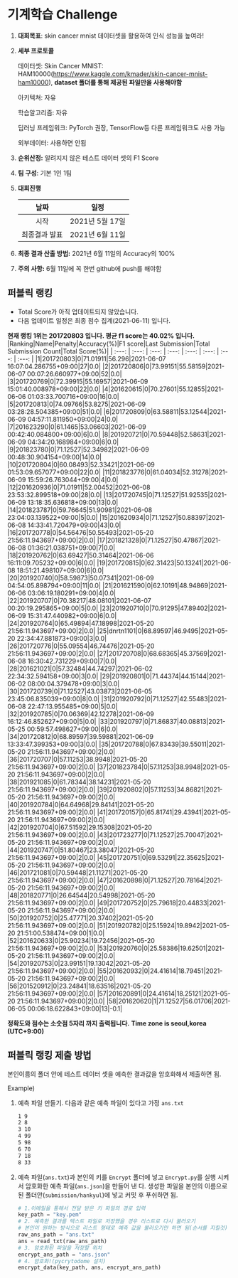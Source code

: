 # **기계학습 Challenge**
1. **대회목표**: skin cancer mnist 데이터셋을 활용하여 인식 성능을 높여라!

2. **세부 프로토콜**

   데이터셋: Skin Cancer MNIST: HAM10000(https://www.kaggle.com/kmader/skin-cancer-mnist-ham10000), 
           **dataset 폴더를 통해 제공된 파일만을 사용해야함**

   아키텍쳐: 자유

   학습알고리즘: 자유

   딥러닝 프레임워크: PyTorch 권장, TensorFlow등 다른 프레임워크도 사용 가능

   외부데이터: 사용하면 안됨

3. **순위산정:** 알려지지 않은 테스트 데이터 셋의 F1 Score

4. **팀 구성**: 기본 1인 1팀

5. **대회진행**

   |     날짜      |      일정       |
   | :-----------: | :-------------: |
   |     시작      | 2021년 5월 17일 |
   | 최종결과 발표 | 2021년 6월 11일  |

6. **최종 결과 산출 방법:** 2021년 6월 11일의 Accuracy의 100%

7. **주의 사항:** 6월 11일에 꼭 한번 github에 push를 해야함


## 퍼블릭 랭킹

  
- Total Score가 아직 업데이트되지 않았습니다. 
 - 다음 업데이트 일정은 최종 점수 집계(2021-06-11) 입니다.
  
**현재 랭킹 1위는 201720803 입니다. 평균 f1 score는 40.02% 입니다.**
|Ranking|Name|Penalty|Accuracy(%)|F1 score|Last Submission|Total Submission Count|Total Score(%)|
| :---: | :---: | :---: | :---: | :---: | :---: | :---: | :---: |
|1|201720803|0|71.01911|56.296|2021-06-07 16:07:04.286755+09:00|27|0.0|
|2|201720806|0|73.99151|55.58159|2021-06-07 00:07:26.660977+09:00|52|0.0|
|3|201720769|0|72.39915|55.16957|2021-06-09 15:01:40.008978+09:00|22|0.0|
|4|201620615|0|70.27601|55.12855|2021-06-06 01:03:33.700716+09:00|16|0.0|
|5|201720813|0|74.09766|53.8275|2021-06-09 03:28:28.504385+09:00|51|0.0|
|6|201720809|0|63.58811|53.12544|2021-06-09 04:57:11.811950+09:00|24|0.0|
|7|201623290|0|61.1465|53.06603|2021-06-09 00:42:40.084800+09:00|6|0.0|
|8|201920721|0|70.59448|52.58631|2021-06-09 04:34:20.168984+09:00|6|0.0|
|9|201823780|0|71.12527|52.34982|2021-06-09 00:48:30.904154+09:00|14|0.0|
|10|201720804|0|60.08493|52.33421|2021-06-09 01:53:09.657077+09:00|22|0.0|
|11|201823776|0|61.04034|52.31278|2021-06-09 15:59:26.763044+09:00|4|0.0|
|12|201620936|0|71.01911|52.00452|2021-06-08 23:53:32.899518+09:00|28|0.0|
|13|201720745|0|71.12527|51.92535|2021-06-09 13:18:35.636818+09:00|13|0.0|
|14|201823787|0|59.76645|51.90981|2021-06-08 23:04:03.139522+09:00|5|0.0|
|15|201620934|0|71.12527|50.88397|2021-06-08 14:33:41.720479+09:00|43|0.0|
|16|201720778|0|54.56476|50.55493|2021-05-20 21:56:11.943697+09:00|2|0.0|
|17|201821328|0|71.12527|50.47867|2021-06-08 01:36:21.038751+09:00|7|0.0|
|18|201920762|0|63.69427|50.31464|2021-06-06 16:11:09.705232+09:00|6|0.0|
|19|201720815|0|62.31423|50.13241|2021-06-08 18:51:21.498107+09:00|6|0.0|
|20|201920740|0|58.59873|50.07341|2021-06-09 04:54:05.898794+09:00|11|0.0|
|21|201621590|0|62.10191|48.94869|2021-06-06 03:06:19.180291+09:00|4|0.0|
|22|201920707|0|70.38217|48.08101|2021-06-07 00:20:19.295865+09:00|5|0.0|
|23|201920710|0|70.91295|47.89402|2021-06-09 15:31:47.440982+09:00|6|0.0|
|24|201920764|0|65.49894|47.18998|2021-05-20 21:56:11.943697+09:00|2|0.0|
|25|dnrtn1101|0|68.89597|46.9495|2021-05-20 22:34:47.881873+09:00|3|0.0|
|26|201720776|0|55.09554|46.74476|2021-05-20 21:56:11.943697+09:00|2|0.0|
|27|201720708|0|68.68365|45.37569|2021-06-08 16:30:42.731229+09:00|7|0.0|
|28|201621021|0|57.32484|44.74297|2021-06-02 22:34:32.594158+09:00|3|0.0|
|29|201920801|0|71.44374|44.15144|2021-06-02 08:00:04.379478+09:00|3|0.0|
|30|201720739|0|71.12527|43.03873|2021-06-05 23:45:06.835039+09:00|8|0.0|
|31|201920792|0|71.12527|42.55483|2021-06-08 22:47:13.955485+09:00|5|0.0|
|32|201920785|0|70.06369|42.12278|2021-06-09 16:12:46.852627+09:00|5|0.0|
|33|201920797|0|71.86837|40.08813|2021-05-25 00:59:57.498627+09:00|6|0.0|
|34|201720812|0|68.89597|39.59881|2021-06-09 13:33:47.399353+09:00|3|0.0|
|35|201720788|0|67.83439|39.55011|2021-05-20 21:56:11.943697+09:00|2|0.0|
|36|201720707|0|57.11253|38.9948|2021-05-20 21:56:11.943697+09:00|2|0.0|
|37|201823784|0|57.11253|38.9948|2021-05-20 21:56:11.943697+09:00|2|0.0|
|38|201921085|0|61.78344|38.14231|2021-05-20 21:56:11.943697+09:00|2|0.0|
|39|201920802|0|57.11253|34.86821|2021-05-20 21:56:11.943697+09:00|2|0.0|
|40|201920784|0|64.64968|29.84141|2021-05-20 21:56:11.943697+09:00|2|0.0|
|41|201720157|0|65.81741|29.43941|2021-05-20 21:56:11.943697+09:00|2|0.0|
|42|201920704|0|67.51592|29.15308|2021-05-20 21:56:11.943697+09:00|2|0.0|
|43|201723277|0|71.12527|25.70047|2021-05-20 21:56:11.943697+09:00|2|0.0|
|44|201920747|0|51.80467|23.38047|2021-05-20 21:56:11.943697+09:00|2|0.0|
|45|201720751|0|69.53291|22.35625|2021-05-20 21:56:11.943697+09:00|2|0.0|
|46|201721081|0|70.59448|21.11271|2021-05-20 21:56:11.943697+09:00|2|0.0|
|47|201620898|0|71.12527|20.78164|2021-05-20 21:56:11.943697+09:00|2|0.0|
|48|201820771|0|26.64544|20.54998|2021-05-20 21:56:11.943697+09:00|2|0.0|
|49|201720752|0|25.79618|20.44833|2021-05-20 21:56:11.943697+09:00|2|0.0|
|50|201920752|0|25.47771|20.37402|2021-05-20 21:56:11.943697+09:00|2|0.0|
|51|201920782|0|25.15924|19.8942|2021-05-20 21:51:00.538474+09:00|1|0.0|
|52|201620633|0|25.90234|19.72456|2021-05-20 21:56:11.943697+09:00|2|0.0|
|53|201920760|0|25.58386|19.62501|2021-05-20 21:56:11.943697+09:00|2|0.0|
|54|201920753|0|23.99151|19.13042|2021-05-20 21:56:11.943697+09:00|2|0.0|
|55|201620932|0|24.41614|18.79451|2021-05-20 21:56:11.943697+09:00|2|0.0|
|56|201520912|0|23.24841|18.63516|2021-05-20 21:56:11.943697+09:00|2|0.0|
|57|201620891|0|24.41614|18.25121|2021-05-20 21:56:11.943697+09:00|2|0.0|
|58|201620620|1|71.12527|56.01706|2021-06-05 00:06:18.622843+09:00|13|-0.1|


**정확도와 점수는 소숫점 5자리 까지 출력됩니다.**
**Time zone is seoul,korea (UTC+9:00)**
## 퍼블릭 랭킹 제출 방법

본인이름의 폴더 안에 테스트 데이터 셋을 예측한 결과값을 암호화해서 제출하면 됨.

Example) 

1. 예측 파일 만들기. 다음과 같은 예측 파일이 있다고 가정 `ans.txt`

   ```tex
   1 9
   2 8
   3 10
   4 99
   5 98
   6 70
   7 18
   8 33
   ```

2. 예측 파일(`ans.txt`)과 본인의 키를 `Encrypt` 폴더에 넣고 `Encrypt.py`를 실행 시켜서 암호화한 예측 파일(`ans.json`)을 만들어 낸 다. 생성한 파일을 본인의 이름으로 된 폴더안(`submission/hankyul`)에 넣고 커밋 후 푸쉬하면 됨.

   ```python
   # 1.이메일을 통해서 전달 받은 키 파일의 경로 입력
   key_path = "key.pem"
   # 2. 예측한 결과를 텍스트 파일로 저장했을 경우 리스트로 다시 불러오기
   # 본인이 원하는 방식으로 리스트 형태로 예측 값을 불러오기만 하면 됨(순서를 지킬것)
   raw_ans_path = "ans.txt"
   ans = read_txt(raw_ans_path)
   # 3. 암호화된 파일을 저장할 위치
   encrypt_ans_path = "ans.json"
   # 4. 암호화!(pycrytodome 설치)
   encrypt_data(key_path, ans, encrypt_ans_path)
   ```




